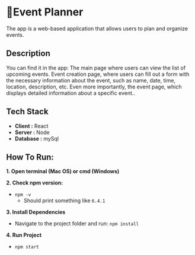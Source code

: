 <h1> 📎Event Planner</h1>

<p>The app is a web-based application that allows users to plan and organize events.</p>

## Description

<p>You can find it in the app: The main page where users can view the list of upcoming events.
Event creation page, where users can fill out a form with the necessary information about the event, such as name, date, time, location, description, etc.
Even more importantly, the event page, which displays detailed information about a specific event..</p>

## Tech Stack
* <b>Client :</b> React
* <b>Server :</b> Node
* <b>Database :</b> mySql

## How To Run:
**1. Open terminal (Mac OS) or cmd (Windows)**  

**2. Check npm version:**
* `npm -v`
  - Should print something like `6.4.1`

**3. Install Dependencies**
* Navigate to the project folder and run: `npm install`

**4. Run Project**
* `npm start`
 <br>
